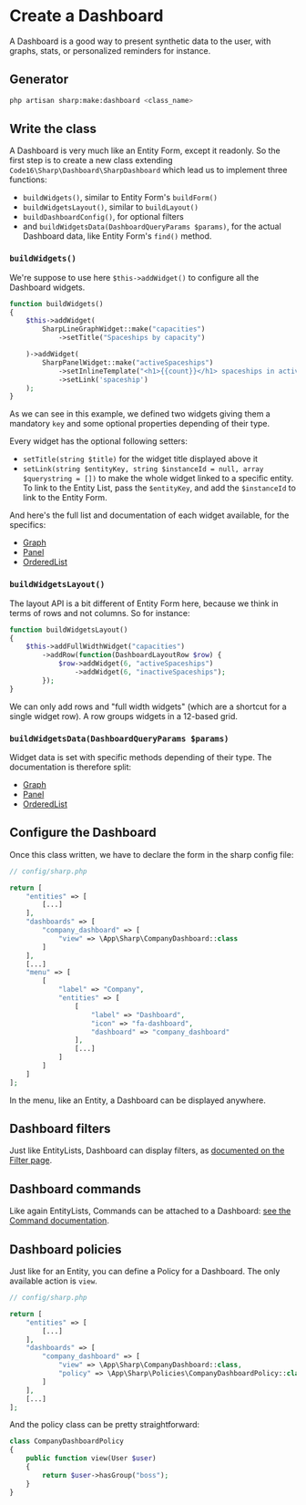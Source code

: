 # Create a Dashboard

A Dashboard is a good way to present synthetic data to the user, with graphs, stats, or personalized reminders for instance.

## Generator

```bash
php artisan sharp:make:dashboard <class_name>
```

## Write the class

A Dashboard is very much like an Entity Form, except it readonly. So the first step is to create a new class extending `Code16\Sharp\Dashboard\SharpDashboard` which lead us to implement three functions:

- `buildWidgets()`, similar to Entity Form's `buildForm()`
- `buildWidgetsLayout()`, similar to `buildLayout()`
- `buildDashboardConfig()`, for optional filters
- and `buildWidgetsData(DashboardQueryParams $params)`, for the actual Dashboard data, like Entity Form's `find()` method.

### `buildWidgets()`

We're suppose to use here `$this->addWidget()` to configure all the Dashboard widgets.

```php
function buildWidgets()
{
    $this->addWidget(
        SharpLineGraphWidget::make("capacities")
            ->setTitle("Spaceships by capacity")

    )->addWidget(
        SharpPanelWidget::make("activeSpaceships")
            ->setInlineTemplate("<h1>{{count}}</h1> spaceships in activity")
            ->setLink('spaceship')
    );
}
```

As we can see in this example, we defined two widgets giving them a mandatory `key` and some optional properties depending of their type.

Every widget has the optional following setters:

- `setTitle(string $title)` for the widget title displayed above it
- `setLink(string $entityKey, string $instanceId = null, array $querystring = [])` to make the whole widget linked to a specific entity. To link to the Entity List, pass the `$entityKey`, and add the `$instanceId` to link to the Entity Form.

And here's the full list and documentation of each widget available, for the specifics:

- [Graph](dashboard-widgets/graph.md)
- [Panel](dashboard-widgets/panel.md)
- [OrderedList](dashboard-widgets/ordered-list.md)

### `buildWidgetsLayout()`

The layout API is a bit different of Entity Form here, because we think in terms of rows and not columns. So for instance:

```php
function buildWidgetsLayout()
{
    $this->addFullWidthWidget("capacities")
        ->addRow(function(DashboardLayoutRow $row) {
            $row->addWidget(6, "activeSpaceships")
                ->addWidget(6, "inactiveSpaceships");
        });
}
```

We can only add rows and "full width widgets" (which are a shortcut for a single widget row). A row groups widgets in a 12-based grid.

### `buildWidgetsData(DashboardQueryParams $params)`

Widget data is set with specific methods depending of their type. The documentation is therefore split:

- [Graph](dashboard-widgets/graph.md)
- [Panel](dashboard-widgets/panel.md)
- [OrderedList](dashboard-widgets/ordered-list.md)

## Configure the Dashboard

Once this class written, we have to declare the form in the sharp config file:

```php
// config/sharp.php

return [
    "entities" => [
        [...]
    ],
    "dashboards" => [
        "company_dashboard" => [
            "view" => \App\Sharp\CompanyDashboard::class
        ]
    ],
    [...]
    "menu" => [
        [
            "label" => "Company",
            "entities" => [
                [
                    "label" => "Dashboard",
                    "icon" => "fa-dashboard",
                    "dashboard" => "company_dashboard"
                ],
                [...]
            ]
        ]
    ]
];
```

In the menu, like an Entity, a Dashboard can be displayed anywhere.

## Dashboard filters

Just like EntityLists, Dashboard can display filters, as [documented on the Filter page](filters.md).

## Dashboard commands

Like again EntityLists, Commands can be attached to a Dashboard: [see the Command documentation](commands.md).

## Dashboard policies

Just like for an Entity, you can define a Policy for a Dashboard. The only available action is `view`.

```php
// config/sharp.php

return [
    "entities" => [
        [...]
    ],
    "dashboards" => [
        "company_dashboard" => [
            "view" => \App\Sharp\CompanyDashboard::class,
            "policy" => \App\Sharp\Policies\CompanyDashboardPolicy::class,
        ]
    ],
    [...]
];
```

And the policy class can be pretty straightforward:

```php
class CompanyDashboardPolicy
{
    public function view(User $user)
    {
        return $user->hasGroup("boss");
    }
}
```

